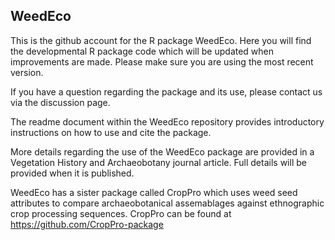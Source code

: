 ## WeedEco
This is the github account for the R package WeedEco. Here you will find the developmental R package code which will be updated when improvements are made. Please make sure you are using the most recent version.

If you have a question regarding the package and its use, please contact us via the discussion page.

The readme document within the WeedEco repository provides introductory instructions on how to use and cite the package.

More details regarding the use of the WeedEco package are provided in a Vegetation History and Archaeobotany journal article. Full details will be provided when it is published.

WeedEco has a sister package called CropPro which uses weed seed attributes to compare archaeobotanical assemablages against ethnographic crop processing sequences. CropPro can be found at https://github.com/CropPro-package

